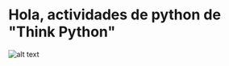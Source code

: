 # Hola, actividades de python de "Think Python"

![alt text](https://github.com/GnChez/DAWjs/blob/ra3/images/code_ex.jpg?raw=true)